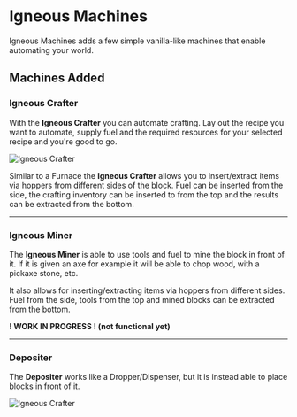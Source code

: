# Igneous Machines
Igneous Machines adds a few simple vanilla-like machines that enable automating your world.

## Machines Added

### Igneous Crafter
With the **Igneous Crafter** you can automate crafting. Lay out the recipe you want to automate, supply fuel and the required resources for your selected recipe and you're good to go.

![Igneous Crafter](https://cdn-raw.modrinth.com/data/i4mUEhXw/images/d9e0c4bd770afdf4b550e5889204c9ec358b94cd.png)

Similar to a Furnace the **Igneous Crafter** allows you to insert/extract items via hoppers from different sides of the block. Fuel can be inserted from the side, the crafting inventory can be inserted to from the top and the results can be extracted from the bottom.

----

### Igneous Miner
The **Igneous Miner** is able to use tools and fuel to mine the block in front of it. If it is given an axe for example it will be able to chop wood, with a pickaxe stone, etc.

It also allows for inserting/extracting items via hoppers from different sides. Fuel from the side, tools from the top and mined blocks can be extracted from the bottom.

**! WORK IN PROGRESS ! (not functional yet)**

----

### Depositer
The **Depositer** works like a Dropper/Dispenser, but it is instead able to place blocks in front of it.

![Igneous Crafter](https://cdn-raw.modrinth.com/data/i4mUEhXw/images/e5f3d8443ad47340650cf3528a22a96784a40e83.png)

